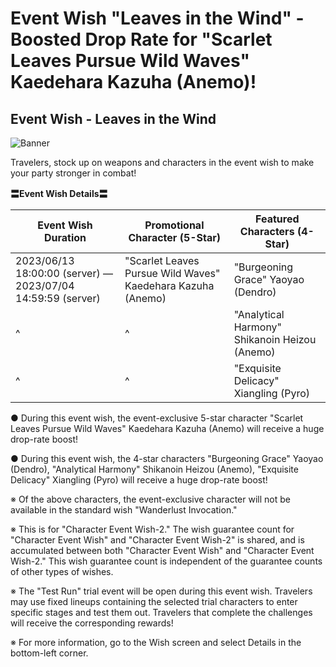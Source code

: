# Event Wish "Leaves in the Wind" - Boosted Drop Rate for "Scarlet Leaves Pursue Wild Waves" Kaedehara Kazuha (Anemo)!
## Event Wish - Leaves in the Wind
![Banner](https://sdk.hoyoverse.com/upload/ann/2023/05/30/eb9c98ddfa2a07e7bded5278439723a7_7683176800244148950.png)

Travelers, stock up on weapons and characters in the event wish to make your party stronger in combat!

**〓Event Wish Details〓**

**Event Wish Duration** | **Promotional Character**  **(5-Star)** | **Featured Characters**  **(4-Star)**
--- | --- | ---
2023/06/13 18:00:00 (server) — 2023/07/04 14:59:59 (server) | "Scarlet Leaves Pursue Wild Waves" Kaedehara Kazuha (Anemo) | "Burgeoning Grace" Yaoyao (Dendro)
^ | ^ | "Analytical Harmony" Shikanoin Heizou (Anemo)
^ | ^ | "Exquisite Delicacy" Xiangling (Pyro)

● During this event wish, the event-exclusive 5-star character "Scarlet Leaves Pursue Wild Waves" Kaedehara Kazuha (Anemo) will receive a huge drop-rate boost!

● During this event wish, the 4-star characters "Burgeoning Grace" Yaoyao (Dendro), "Analytical Harmony" Shikanoin Heizou (Anemo), "Exquisite Delicacy" Xiangling (Pyro) will receive a huge drop-rate boost!

※ Of the above characters, the event-exclusive character will not be available in the standard wish "Wanderlust Invocation."

※ This is for "Character Event Wish-2." The wish guarantee count for "Character Event Wish" and "Character Event Wish-2" is shared, and is accumulated between both "Character Event Wish" and "Character Event Wish-2." This wish guarantee count is independent of the guarantee counts of other types of wishes.

※ The "Test Run" trial event will be open during this event wish. Travelers may use fixed lineups containing the selected trial characters to enter specific stages and test them out. Travelers that complete the challenges will receive the corresponding rewards!

※ For more information, go to the Wish screen and select Details in the bottom-left corner.
